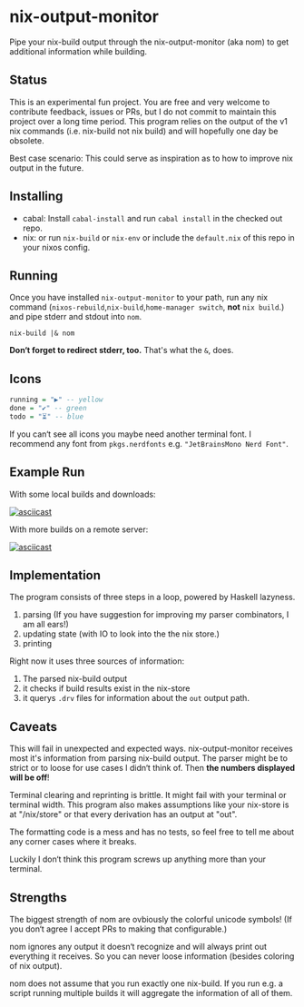 nix-output-monitor
==================

Pipe your nix-build output through the nix-output-monitor (aka nom) to get additional information while building.

## Status

This is an experimental fun project. You are free and very welcome to contribute feedback, issues or PRs, but I do not commit to maintain this project over a long time period.
This program relies on the output of the v1 nix commands (i.e. nix-build not nix build) and will hopefully one day be obsolete.

Best case scenario: This could serve as inspiration as to how to improve nix output in the future.

## Installing

* cabal: Install `cabal-install` and run `cabal install` in the checked out repo.
* nix: or run `nix-build` or `nix-env` or include the `default.nix` of this repo in your nixos config.

## Running

Once you have installed `nix-output-monitor` to your path, run any nix command (`nixos-rebuild`,`nix-build`,`home-manager switch`, **not** `nix build`.) and pipe stderr and stdout into `nom`.

```
nix-build |& nom
```

**Don‘t forget to redirect stderr, too.** That's what the `&`, does.

## Icons

```Haskell
running = "▶" -- yellow
done = "✔" -- green
todo = "⏳" -- blue
```

If you can‘t see all icons you maybe need another terminal font.
I recommend any font from `pkgs.nerdfonts` e.g. `"JetBrainsMono Nerd Font"`.

## Example Run

With some local builds and downloads:

[![asciicast](https://asciinema.org/a/HKWeTpFS42muAaJapSvMiSEbn.svg)](https://asciinema.org/a/HKWeTpFS42muAaJapSvMiSEbn)

With more builds on a remote server:

[![asciicast](https://asciinema.org/a/1TVTTlogGdmbC1jtwWCPiatb7.svg)](https://asciinema.org/a/1TVTTlogGdmbC1jtwWCPiatb7)

## Implementation

The program consists of three steps in a loop, powered by Haskell lazyness.

1. parsing (If you have suggestion for improving my parser combinators, I am all ears!)
2. updating state (with IO to look into the the nix store.)
3. printing

Right now it uses three sources of information:

1. The parsed nix-build output
2. it checks if build results exist in the nix-store
3. it querys `.drv` files for information about the `out` output path.

## Caveats

This will fail in unexpected and expected ways.
nix-output-monitor receives most it's information from parsing nix-build output. The parser might be to strict or to loose for use cases I didn‘t think of. Then **the numbers displayed will be off**!

Terminal clearing and reprinting is brittle. It might fail with your terminal or terminal width.
This program also makes assumptions like your nix-store is at "/nix/store" or that every derivation has an output at "out".

The formatting code is a mess and has no tests, so feel free to tell me about any corner cases where it breaks.

Luckily I don‘t think this program screws up anything more than your terminal.

## Strengths

The biggest strength of nom are ovbiously the colorful unicode symbols! (If you don‘t agree I accept PRs to making that configurable.)

nom ignores any output it doesn‘t recognize and will always print out everything it receives. So you can never loose information (besides coloring of nix output).

nom does not assume that you run exactly one nix-build. If you run e.g. a script running multiple builds it will aggregate the information of all of them.
